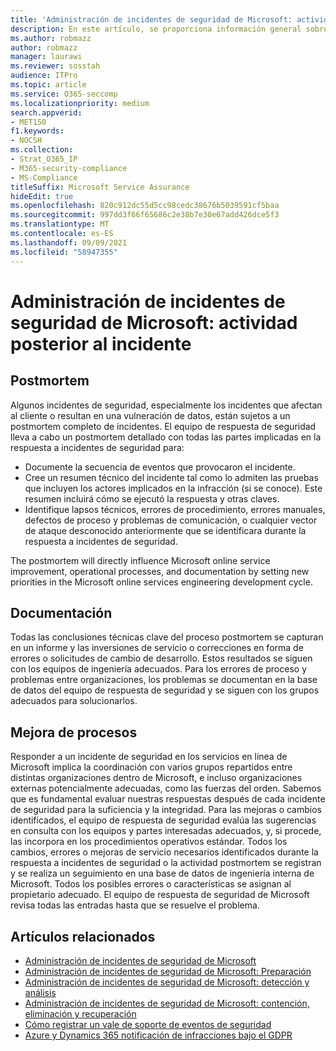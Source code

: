 ```yaml
---
title: 'Administración de incidentes de seguridad de Microsoft: actividad posterior al incidente'
description: En este artículo, se proporciona información general sobre el proceso de actividad posterior a la incidencia de administración de incidentes de seguridad en los servicios en línea de Microsoft.
ms.author: robmazz
author: robmazz
manager: laurawi
ms.reviewer: sosstah
audience: ITPro
ms.topic: article
ms.service: O365-seccomp
ms.localizationpriority: medium
search.appverid:
- MET150
f1.keywords:
- NOCSH
ms.collection:
- Strat_O365_IP
- M365-security-compliance
- MS-Compliance
titleSuffix: Microsoft Service Assurance
hideEdit: true
ms.openlocfilehash: 820c912dc55d5cc98cedc38676b5039591cf5baa
ms.sourcegitcommit: 997dd3f66f65686c2e38b7e30e67add426dce5f3
ms.translationtype: MT
ms.contentlocale: es-ES
ms.lasthandoff: 09/09/2021
ms.locfileid: "58947355"
---
```

# <a name="microsoft-security-incident-management-post-incident-activity"></a>Administración de incidentes de seguridad de Microsoft: actividad posterior al incidente

## <a name="postmortem"></a>Postmortem

Algunos incidentes de seguridad, especialmente los incidentes que afectan al cliente o resultan en una vulneración de datos, están sujetos a un postmortem completo de incidentes. El equipo de respuesta de seguridad lleva a cabo un postmortem detallado con todas las partes implicadas en la respuesta a incidentes de seguridad para:

- Documente la secuencia de eventos que provocaron el incidente.
- Cree un resumen técnico del incidente tal como lo admiten las pruebas que incluyen los actores implicados en la infracción (si se conoce). Este resumen incluirá cómo se ejecutó la respuesta y otras claves.
- Identifique lapsos técnicos, errores de procedimiento, errores manuales, defectos de proceso y problemas de comunicación, o cualquier vector de ataque desconocido anteriormente que se identificara durante la respuesta a incidentes de seguridad.

The postmortem will directly influence Microsoft online service improvement, operational processes, and documentation by setting new priorities in the Microsoft online services engineering development cycle.

## <a name="documentation"></a>Documentación

Todas las conclusiones técnicas clave del proceso postmortem se capturan en un informe y las inversiones de servicio o correcciones en forma de errores o solicitudes de cambio de desarrollo. Estos resultados se siguen con los equipos de ingeniería adecuados. Para los errores de proceso y problemas entre organizaciones, los problemas se documentan en la base de datos del equipo de respuesta de seguridad y se siguen con los grupos adecuados para solucionarlos.

## <a name="process-improvement"></a>Mejora de procesos

Responder a un incidente de seguridad en los servicios en línea de Microsoft implica la coordinación con varios grupos repartidos entre distintas organizaciones dentro de Microsoft, e incluso organizaciones externas potencialmente adecuadas, como las fuerzas del orden. Sabemos que es fundamental evaluar nuestras respuestas después de cada incidente de seguridad para la suficiencia y la integridad. Para las mejoras o cambios identificados, el equipo de respuesta de seguridad evalúa las sugerencias en consulta con los equipos y partes interesadas adecuados, y, si procede, las incorpora en los procedimientos operativos estándar. Todos los cambios, errores o mejoras de servicio necesarios identificados durante la respuesta a incidentes de seguridad o la actividad postmortem se registran y se realiza un seguimiento en una base de datos de ingeniería interna de Microsoft. Todos los posibles errores o características se asignan al propietario adecuado. El equipo de respuesta de seguridad de Microsoft revisa todas las entradas hasta que se resuelve el problema.

## <a name="related-articles"></a>Artículos relacionados

- [Administración de incidentes de seguridad de Microsoft](assurance-security-incident-management.md)
- [Administración de incidentes de seguridad de Microsoft: Preparación](assurance-sim-preparation.md)
- [Administración de incidentes de seguridad de Microsoft: detección y análisis](assurance-sim-detection-analysis.md)
- [Administración de incidentes de seguridad de Microsoft: contención, eliminación y recuperación](assurance-sim-containment-eradication-recovery.md)
- [Cómo registrar un vale de soporte de eventos de seguridad](/azure/security/fundamentals/event-support-ticket)
- [Azure y Dynamics 365 notificación de infracciones bajo el GDPR](/compliance/regulatory/gdpr-breach-azure-dynamics)
